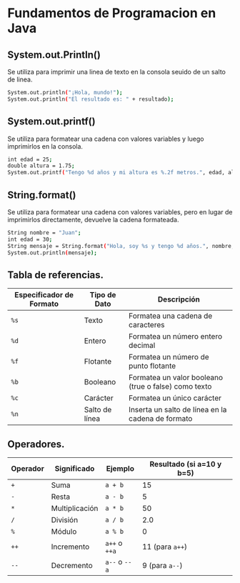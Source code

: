 # Fundamentos de Programacion en Java

## System.out.Println()
Se utiliza para imprimir una linea de texto en la consola seuido de un salto de linea.
```bash
System.out.println("¡Hola, mundo!");
System.out.println("El resultado es: " + resultado);
```

## System.out.printf()
Se utiliza para formatear una cadena con valores variables y luego imprimirlos en la consola.
```bash
int edad = 25;
double altura = 1.75;
System.out.printf("Tengo %d años y mi altura es %.2f metros.", edad, altura);
```

## String.format()
Se utiliza para formatear una cadena con valores variables, pero en lugar de imprimirlos directamente, devuelve la cadena formateada.
```bash
String nombre = "Juan";
int edad = 30;
String mensaje = String.format("Hola, soy %s y tengo %d años.", nombre, edad);
System.out.println(mensaje);
```

## Tabla de referencias.
| Especificador de Formato  | Tipo de Dato | Descripción                                           |
|---------------------------|--------------|-------------------------------------------------------|
| `%s`                      | Texto        | Formatea una cadena de caracteres                     |
| `%d`                      | Entero       | Formatea un número entero decimal                     |
| `%f`                      | Flotante     | Formatea un número de punto flotante                  |
| `%b`                      | Booleano     | Formatea un valor booleano (true o false) como texto  |
| `%c`                      | Carácter     | Formatea un único carácter                            |
| `%n`                      | Salto de línea | Inserta un salto de línea en la cadena de formato   |

## Operadores.
| Operador | Significado           | Ejemplo          | Resultado (si a=10 y b=5) |
|----------|-----------------------|------------------|---------------------------|
| `+`      | Suma                  | `a + b`          | 15                        |
| `-`      | Resta                 | `a - b`          | 5                         |
| `*`      | Multiplicación        | `a * b`          | 50                        |
| `/`      | División              | `a / b`          | 2.0                       |
| `%`      | Módulo                | `a % b`          | 0                         |
| `++`     | Incremento            | `a++` o `++a`    | 11 (para `a++`)           |
| `--`     | Decremento            | `a--` o `--a`    | 9 (para `a--`)            |

